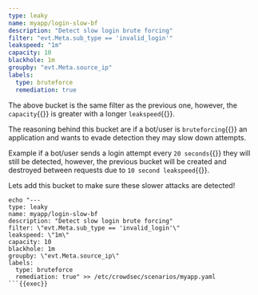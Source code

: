 ```yaml
---
type: leaky
name: myapp/login-slow-bf
description: "Detect slow login brute forcing"
filter: "evt.Meta.sub_type == 'invalid_login'"
leakspeed: "1m"
capacity: 10
blackhole: 1m
groupby: "evt.Meta.source_ip"
labels:
  type: bruteforce
  remediation: true
```

The above bucket is the same filter as the previous one, however, the `capacity`{{}} is greater with a longer `leakspeed`{{}}.

The reasoning behind this bucket are if a bot/user is `bruteforcing`{{}} an application and wants to evade detection they may slow down attempts. 

Example if a bot/user sends a login attempt every `20 seconds`{{}} they will still be detected, however, the previous bucket will be created and destroyed between requests due to `10 second leakspeed`{{}}.

Lets add this bucket to make sure these slower attacks are detected!
```
echo "---
type: leaky
name: myapp/login-slow-bf
description: "Detect slow login brute forcing"
filter: \"evt.Meta.sub_type == 'invalid_login'\"
leakspeed: \"1m\"
capacity: 10
blackhole: 1m
groupby: \"evt.Meta.source_ip\"
labels:
  type: bruteforce
  remediation: true" >> /etc/crowdsec/scenarios/myapp.yaml
```{{exec}}

